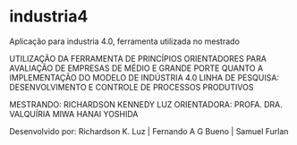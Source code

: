 # industria4
Aplicação para industria 4.0, ferramenta utilizada no mestrado

UTILIZAÇÃO DA FERRAMENTA DE PRINCÍPIOS ORIENTADORES PARA AVALIAÇÃO DE EMPRESAS DE MÉDIO E GRANDE PORTE QUANTO
A IMPLEMENTAÇÃO DO MODELO DE INDÚSTRIA 4.0
LINHA DE PESQUISA: DESENVOLVIMENTO E CONTROLE DE PROCESSOS PRODUTIVOS

MESTRANDO: RICHARDSON KENNEDY LUZ ORIENTADORA: PROFA. DRA. VALQUÍRIA MIWA HANAI YOSHIDA

Desenvolvido por: Richardson K. Luz | Fernando A G Bueno | Samuel Furlan
